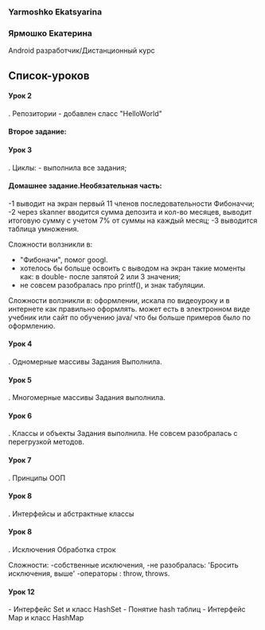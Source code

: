 <h3> Yarmoshko Ekatsyarina </h3> 
<h3> Ярмошко Екатерина </h3>
Android разработчик/Дистанционный курс

## Список-уроков
<h4>Урок 2 </h4>.
Репозитории
- добавлен сласс "HelloWorld"
  <h4>Второе задание: </h4>

<h4>Урок 3 </h4>.
  Циклы:
- выполнила все задания;

<h4>Домашнее задание.Необязательная часть: </h4>
-1 выводит на экран первый 11 членов последовательности Фибоначчи;
-2 через skanner вводится сумма депозита и кол-во месяцев, выводит итоговую сумму с учетом 7% от суммы на каждый месяц;
-3 выводится таблица умножения.

Сложности волзникли в:
- "Фибоначи", помог googl.
- хотелось бы больше освоить с выводом на экран такие моменты как: в double- после запятой 2 или 3 значения;
- не совсем разобралась про  printf(), и знак табуляции.

Сложности волзникли в:
оформлении, искала по видеоуроку и в интернете как правильно оформлять.
может есть в электронном виде учебник или сайт по обучению java/ что бы больше примеров было по оформлению.

<h4>Урок 4 </h4>.
Одномерные массивы
Задания Выполнила.

<h4>Урок 5 </h4>.
Многомерные массивы
Задания выполнила.

<h4>Урок 6 </h4>.
Классы и объекты
Задания выполнила.
Не совсем разобралась с перегрузкой методов.

<h4>Урок 7 </h4>.
Принципы ООП

<h4>Урок 8 </h4>.
Интерфейсы и абстрактные классы

<h4>Урок 8 </h4>.
Исключения
Обработка строк

Сложности: 
-собственные исключения, 
-не разобралась: 'Бросить исключения, выше'
-операторы : throw, throws.

<h4>Урок 12 </h4>
- Интерфейс Set и класс HashSet
- Понятие hash таблиц
- Интерфейс Map и класс HashMap

